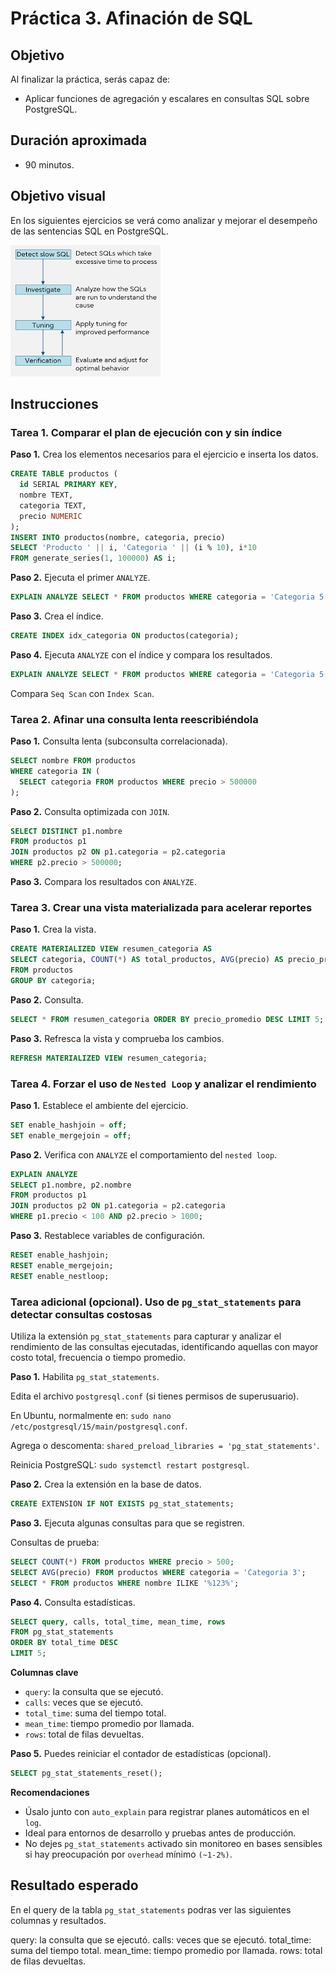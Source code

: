 # Práctica 3. Afinación de SQL
## Objetivo
Al finalizar la práctica, serás capaz de:
- Aplicar funciones de agregación y escalares en consultas SQL sobre PostgreSQL.

## Duración aproximada
- 90 minutos.

## Objetivo visual
En los siguientes ejercicios se verá como analizar y mejorar el desempeño de las sentencias SQL en PostgreSQL.

![diagrama3](../images/tuning.png)


## Instrucciones

### Tarea 1. Comparar el plan de ejecución con y sin índice

**Paso 1.** Crea los elementos necesarios para el ejercicio e inserta los datos.

```sql
CREATE TABLE productos (
  id SERIAL PRIMARY KEY,
  nombre TEXT,
  categoria TEXT,
  precio NUMERIC
);
INSERT INTO productos(nombre, categoria, precio)
SELECT 'Producto ' || i, 'Categoria ' || (i % 10), i*10
FROM generate_series(1, 100000) AS i;
```

**Paso 2.** Ejecuta el primer `ANALYZE`.

```sql
EXPLAIN ANALYZE SELECT * FROM productos WHERE categoria = 'Categoria 5';
```

**Paso 3.** Crea el índice.
```sql
CREATE INDEX idx_categoria ON productos(categoria);
```

**Paso 4.** Ejecuta `ANALYZE` con el índice y compara los resultados.

```sql
EXPLAIN ANALYZE SELECT * FROM productos WHERE categoria = 'Categoria 5';
```
Compara `Seq Scan` con `Index Scan`.


### Tarea 2. Afinar una consulta lenta reescribiéndola

**Paso 1.** Consulta lenta (subconsulta correlacionada).
```sql
SELECT nombre FROM productos
WHERE categoria IN (
  SELECT categoria FROM productos WHERE precio > 500000
);
```

**Paso 2.** Consulta optimizada con `JOIN`.
```sql
SELECT DISTINCT p1.nombre
FROM productos p1
JOIN productos p2 ON p1.categoria = p2.categoria
WHERE p2.precio > 500000;
```

**Paso 3.** Compara los resultados con `ANALYZE`.


### Tarea 3. Crear una vista materializada para acelerar reportes

**Paso 1.** Crea la vista.
```sql
CREATE MATERIALIZED VIEW resumen_categoria AS
SELECT categoria, COUNT(*) AS total_productos, AVG(precio) AS precio_promedio
FROM productos
GROUP BY categoria;
```

**Paso 2.** Consulta.
```sql
SELECT * FROM resumen_categoria ORDER BY precio_promedio DESC LIMIT 5;
```

**Paso 3.** Refresca la vista y comprueba los cambios.
```sql
REFRESH MATERIALIZED VIEW resumen_categoria;
```

### Tarea 4. Forzar el uso de `Nested Loop` y analizar el rendimiento

**Paso 1.** Establece el ambiente del ejercicio.

```sql
SET enable_hashjoin = off;
SET enable_mergejoin = off;
```

**Paso 2.** Verifica con `ANALYZE` el comportamiento del `nested loop`.

```sql
EXPLAIN ANALYZE
SELECT p1.nombre, p2.nombre
FROM productos p1
JOIN productos p2 ON p1.categoria = p2.categoria
WHERE p1.precio < 100 AND p2.precio > 1000;
```

**Paso 3.** Restablece variables de configuración.
```sql
RESET enable_hashjoin;
RESET enable_mergejoin;
RESET enable_nestloop;
```

### Tarea adicional (opcional). Uso de `pg_stat_statements` para detectar consultas costosas

Utiliza la extensión `pg_stat_statements` para capturar y analizar el rendimiento de las consultas ejecutadas, identificando aquellas con mayor costo total, frecuencia o tiempo promedio.

**Paso 1.** Habilita `pg_stat_statements`.

Edita el archivo `postgresql.conf` (si tienes permisos de superusuario).

En Ubuntu, normalmente en:
`sudo nano /etc/postgresql/15/main/postgresql.conf`.

Agrega o descomenta:
`shared_preload_libraries = 'pg_stat_statements'`.

Reinicia PostgreSQL:
`sudo systemctl restart postgresql`.

**Paso 2.** Crea la extensión en la base de datos.
```sql
CREATE EXTENSION IF NOT EXISTS pg_stat_statements;
```

**Paso 3.** Ejecuta algunas consultas para que se registren.

Consultas de prueba:
```sql
SELECT COUNT(*) FROM productos WHERE precio > 500;
SELECT AVG(precio) FROM productos WHERE categoria = 'Categoria 3';
SELECT * FROM productos WHERE nombre ILIKE '%123%';
```

**Paso 4.** Consulta estadísticas.

```sql
SELECT query, calls, total_time, mean_time, rows
FROM pg_stat_statements
ORDER BY total_time DESC
LIMIT 5;
```

**Columnas clave**
- `query`: la consulta que se ejecutó.
- `calls`: veces que se ejecutó.
- `total_time`: suma del tiempo total.
- `mean_time`: tiempo promedio por llamada.
- `rows`: total de filas devueltas.

**Paso 5.** Puedes reiniciar el contador de estadísticas (opcional).

```sql
SELECT pg_stat_statements_reset();
```

**Recomendaciones**
- Úsalo junto con `auto_explain` para registrar planes automáticos en el `log`.
- Ideal para entornos de desarrollo y pruebas antes de producción.
- No dejes `pg_stat_statements` activado sin monitoreo en bases sensibles si hay preocupación por `overhead` mínimo `(~1-2%)`.

## Resultado esperado
En el query de la tabla `pg_stat_statements` podras ver las siguientes columnas y resultados.

query: la consulta que se ejecutó.
calls: veces que se ejecutó.
total_time: suma del tiempo total.
mean_time: tiempo promedio por llamada.
rows: total de filas devueltas.
